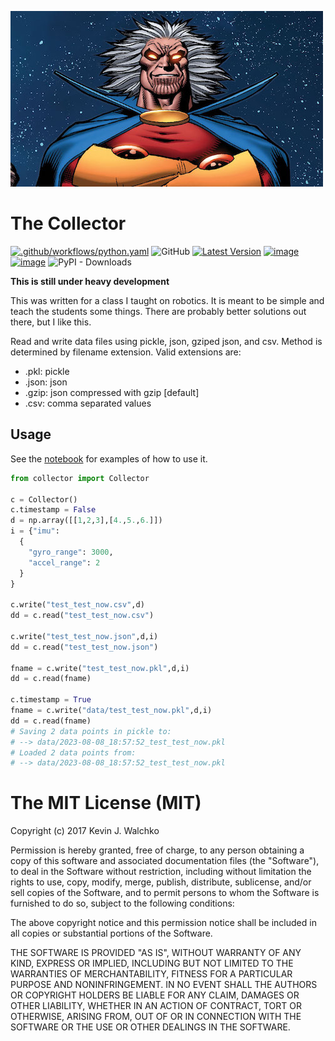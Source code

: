 [![image](https://raw.githubusercontent.com/MomsFriendlyRobotCompany/the-collector/master/pics/header.jpg)](https://github.com/MomsFriendlyRobotCompany/the-collector)

# The Collector

[![.github/workflows/python.yaml](https://github.com/MomsFriendlyRobotCompany/the_collector/actions/workflows/python.yaml/badge.svg)](https://github.com/MomsFriendlyRobotCompany/the_collector/actions/workflows/python.yaml)
![GitHub](https://img.shields.io/github/license/MomsFriendlyRobotCompany/the-collector)
[![Latest Version](https://img.shields.io/pypi/v/the-collector.svg)](https://pypi.python.org/pypi/the-collector/)
[![image](https://img.shields.io/pypi/pyversions/the-collector.svg)](https://pypi.python.org/pypi/the-collector)
[![image](https://img.shields.io/pypi/format/the-collector.svg)](https://pypi.python.org/pypi/the-collector)
![PyPI - Downloads](https://img.shields.io/pypi/dm/opencv_camera?color=aqua)

**This is still under heavy development**

This was written for a class I taught on robotics. It is meant to be simple and
teach the students some things. There are probably better solutions out there,
but I like this.

Read and write data files using pickle, json, gziped
json, and csv. Method is determined by filename extension.
Valid extensions are:

- .pkl: pickle
- .json: json
- .gzip: json compressed with gzip [default]
- .csv: comma separated values

## Usage

See the [notebook](docs/notebooks/the_collector.ipynb) for examples of how to use
it.

```python
from collector import Collector

c = Collector()
c.timestamp = False
d = np.array([[1,2,3],[4.,5.,6.]])
i = {"imu":
  {
    "gyro_range": 3000,
    "accel_range": 2
  }
}

c.write("test_test_now.csv",d)
dd = c.read("test_test_now.csv")

c.write("test_test_now.json",d,i)
dd = c.read("test_test_now.json")

fname = c.write("test_test_now.pkl",d,i)
dd = c.read(fname)

c.timestamp = True
fname = c.write("data/test_test_now.pkl",d,i)
dd = c.read(fname)
# Saving 2 data points in pickle to:
# --> data/2023-08-08_18:57:52_test_test_now.pkl
# Loaded 2 data points from:
# --> data/2023-08-08_18:57:52_test_test_now.pkl
```

# The MIT License (MIT)

Copyright (c) 2017 Kevin J. Walchko

Permission is hereby granted, free of charge, to any person obtaining a
copy of this software and associated documentation files (the
"Software"), to deal in the Software without restriction, including
without limitation the rights to use, copy, modify, merge, publish,
distribute, sublicense, and/or sell copies of the Software, and to
permit persons to whom the Software is furnished to do so, subject to
the following conditions:

The above copyright notice and this permission notice shall be included
in all copies or substantial portions of the Software.

THE SOFTWARE IS PROVIDED "AS IS", WITHOUT WARRANTY OF ANY KIND,
EXPRESS OR IMPLIED, INCLUDING BUT NOT LIMITED TO THE WARRANTIES OF
MERCHANTABILITY, FITNESS FOR A PARTICULAR PURPOSE AND NONINFRINGEMENT.
IN NO EVENT SHALL THE AUTHORS OR COPYRIGHT HOLDERS BE LIABLE FOR ANY
CLAIM, DAMAGES OR OTHER LIABILITY, WHETHER IN AN ACTION OF CONTRACT,
TORT OR OTHERWISE, ARISING FROM, OUT OF OR IN CONNECTION WITH THE
SOFTWARE OR THE USE OR OTHER DEALINGS IN THE SOFTWARE.

